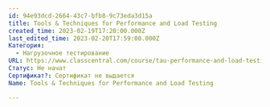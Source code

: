 ```yaml
---
id: 94e93dcd-2664-43c7-bfb8-9c73eda3d15a
title: Tools & Techniques for Performance and Load Testing
created_time: 2023-02-19T17:20:00.000Z
last_edited_time: 2023-02-20T17:59:00.000Z
Категория:
  - Нагрузочное тестирование
URL: https://www.classcentral.com/course/tau-performance-and-load-testing-43732
Статус: Не начат
Сертификат?: Сертификат не выдается
Name: Tools & Techniques for Performance and Load Testing

---
```

